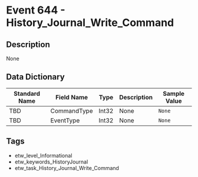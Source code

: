 # Event 644 - History_Journal_Write_Command

## Description
None

## Data Dictionary
|Standard Name|Field Name|Type|Description|Sample Value|
|---|---|---|---|---|
|TBD|CommandType|Int32|None|`None`|
|TBD|EventType|Int32|None|`None`|

## Tags
* etw_level_Informational
* etw_keywords_HistoryJournal
* etw_task_History_Journal_Write_Command